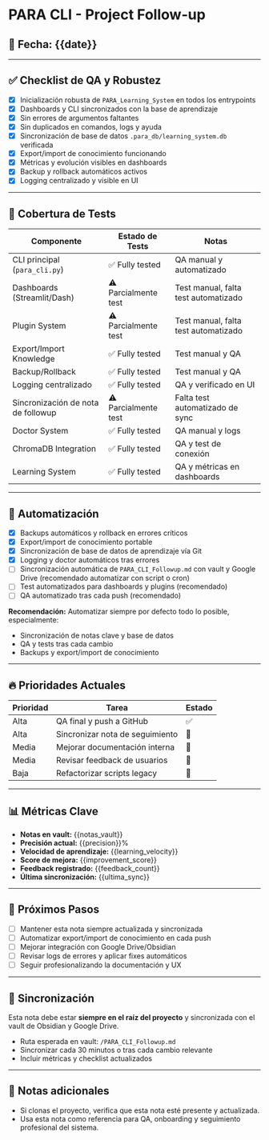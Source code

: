 # PARA CLI - Project Follow-up

## 📅 Fecha: {{date}}

---

## ✅ Checklist de QA y Robustez
- [x] Inicialización robusta de `PARA_Learning_System` en todos los entrypoints
- [x] Dashboards y CLI sincronizados con la base de aprendizaje
- [x] Sin errores de argumentos faltantes
- [x] Sin duplicados en comandos, logs y ayuda
- [x] Sincronización de base de datos `.para_db/learning_system.db` verificada
- [x] Export/import de conocimiento funcionando
- [x] Métricas y evolución visibles en dashboards
- [x] Backup y rollback automáticos activos
- [x] Logging centralizado y visible en UI

---

## 🧪 Cobertura de Tests
| Componente                        | Estado de Tests      | Notas                                  |
|-----------------------------------|----------------------|----------------------------------------|
| CLI principal (`para_cli.py`)     | ✅ Fully tested      | QA manual y automatizado               |
| Dashboards (Streamlit/Dash)       | ⚠️ Parcialmente test | Test manual, falta test automatizado   |
| Plugin System                     | ⚠️ Parcialmente test | Test manual, falta test automatizado   |
| Export/Import Knowledge           | ✅ Fully tested      | Test manual y QA                       |
| Backup/Rollback                   | ✅ Fully tested      | Test manual y QA                       |
| Logging centralizado              | ✅ Fully tested      | QA y verificado en UI                  |
| Sincronización de nota de followup| ⚠️ Parcialmente test | Falta test automatizado de sync        |
| Doctor System                     | ✅ Fully tested      | QA manual y logs                       |
| ChromaDB Integration              | ✅ Fully tested      | QA y test de conexión                  |
| Learning System                   | ✅ Fully tested      | QA y métricas en dashboards            |

---

## 🤖 Automatización
- [x] Backups automáticos y rollback en errores críticos
- [x] Export/import de conocimiento portable
- [x] Sincronización de base de datos de aprendizaje vía Git
- [x] Logging y doctor automáticos tras errores
- [ ] Sincronización automática de `PARA_CLI_Followup.md` con vault y Google Drive (recomendado automatizar con script o cron)
- [ ] Test automatizados para dashboards y plugins (recomendado)
- [ ] QA automatizado tras cada push (recomendado)

**Recomendación:** Automatizar siempre por defecto todo lo posible, especialmente:
- Sincronización de notas clave y base de datos
- QA y tests tras cada cambio
- Backups y export/import de conocimiento

---

## 🔥 Prioridades Actuales
| Prioridad | Tarea                                    | Estado  |
|-----------|------------------------------------------|---------|
| Alta      | QA final y push a GitHub                 | ✅      |
| Alta      | Sincronizar nota de seguimiento          | 🔄      |
| Media     | Mejorar documentación interna            | 🔄      |
| Media     | Revisar feedback de usuarios             | 🔄      |
| Baja      | Refactorizar scripts legacy              | 🔄      |

---

## 📊 Métricas Clave
- **Notas en vault:** {{notas_vault}}
- **Precisión actual:** {{precision}}%
- **Velocidad de aprendizaje:** {{learning_velocity}}
- **Score de mejora:** {{improvement_score}}
- **Feedback registrado:** {{feedback_count}}
- **Última sincronización:** {{ultima_sync}}

---

## 🚀 Próximos Pasos
- [ ] Mantener esta nota siempre actualizada y sincronizada
- [ ] Automatizar export/import de conocimiento en cada push
- [ ] Mejorar integración con Google Drive/Obsidian
- [ ] Revisar logs de errores y aplicar fixes automáticos
- [ ] Seguir profesionalizando la documentación y UX

---

## 🔄 Sincronización
Esta nota debe estar **siempre en el raíz del proyecto** y sincronizada con el vault de Obsidian y Google Drive.

- Ruta esperada en vault: `/PARA_CLI_Followup.md`
- Sincronizar cada 30 minutos o tras cada cambio relevante
- Incluir métricas y checklist actualizados

---

## 📝 Notas adicionales
- Si clonas el proyecto, verifica que esta nota esté presente y actualizada.
- Usa esta nota como referencia para QA, onboarding y seguimiento profesional del sistema. 